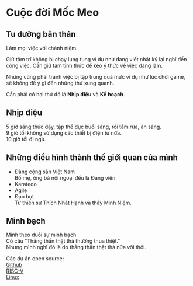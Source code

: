 # Cuộc đời Mốc Meo
## Tu dưỡng bản thân
Làm mọi việc với chánh niệm.

Giữ tâm trí không bị chạy lung tung ví dụ như đang viết nhật ký lại nghĩ đến công việc. Cần giữ tâm tỉnh thức để kéo ý thức về việc đang làm.

Nhưng cũng phải tránh việc bị tập trung quá mức ví dụ như lúc chơi game, sẽ không để ý gì đến những thứ xung quanh.

Cần phải có hai thứ đó là **Nhịp điệu** và **Kế hoạch**.

## Nhịp điệu
5 giờ sáng thức dậy, tập thể dục buổi sáng, rồi tắm rửa, ăn sáng.  
9 giờ tối không sử dụng các thiết bị điện tử nữa.  
10 giờ tối đi ngủ.

## Những điều hình thành thế giới quan của mình
* Đảng cộng sản Việt Nam  
Bố mẹ, ông bà nội ngoại đều là Đảng viên.
* Karatedo
* Agile
* Đạo bụt  
Từ thiền sư Thích Nhất Hạnh và thầy Minh Niệm.

## Minh bạch
Mình theo đuổi sự minh bạch.  
Có câu "Thẳng thắn thật thà thường thua thiệt."  
Nhưng mình nghĩ đó là do thẳng thắn thật thà nửa vời thôi.

Các dự án open source:  
[Github](https://github.com/github)  
[RISC-V](https://github.com/riscv)  
[Linux](https://github.com/torvalds/linux)  

